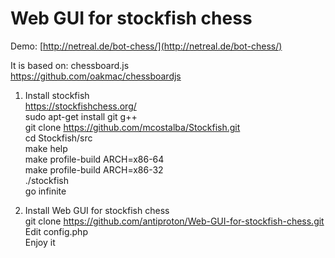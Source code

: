 Web GUI for stockfish chess
===========================
Demo:
[http://netreal.de/bot-chess/](http://netreal.de/bot-chess/)

It is based on: chessboard.js<br />
https://github.com/oakmac/chessboardjs<br />
1) Install stockfish<br />
https://stockfishchess.org/<br />
sudo apt-get install git g++<br />
git clone https://github.com/mcostalba/Stockfish.git<br />
cd Stockfish/src<br />
make help<br />
make profile-build ARCH=x86-64<br />
make profile-build ARCH=x86-32<br />
./stockfish<br />
go infinite<br />

2) Install Web GUI for stockfish chess<br />
git clone https://github.com/antiproton/Web-GUI-for-stockfish-chess.git<br />
Edit config.php<br />
 Enjoy it